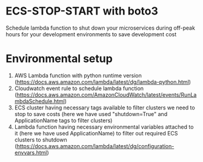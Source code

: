 # ECS-STOP-START with boto3
Schedule lambda function to shut down your microservices during off-peak hours for your development environments to save development cost

# Environmental setup

1) AWS Lambda function with python runtime version (https://docs.aws.amazon.com/lambda/latest/dg/lambda-python.html)
2) Cloudwatch event rule to schedule lambda function (https://docs.aws.amazon.com/AmazonCloudWatch/latest/events/RunLambdaSchedule.html)
3) ECS cluster having necessary tags available to filter clusters we need to stop to save costs (here we have used "shutdown=True" and ApplicationName tags to filter clusters)
4) Lambda function having necessary environmental variables attached to it (here we have used ApplicationName) to filter out required ECS clusters to shutdown
(https://docs.aws.amazon.com/lambda/latest/dg/configuration-envvars.html)
